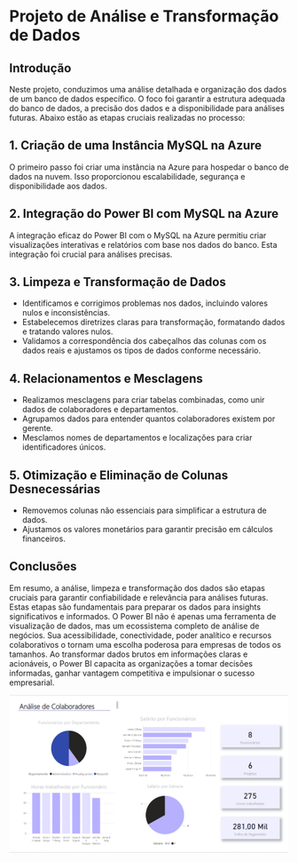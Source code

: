 # Projeto de Análise e Transformação de Dados

## Introdução

Neste projeto, conduzimos uma análise detalhada e organização dos dados de um banco de dados específico. O foco foi garantir a estrutura adequada do banco de dados, a precisão dos dados e a disponibilidade para análises futuras. Abaixo estão as etapas cruciais realizadas no processo:

## 1. Criação de uma Instância MySQL na Azure

O primeiro passo foi criar uma instância na Azure para hospedar o banco de dados na nuvem. Isso proporcionou escalabilidade, segurança e disponibilidade aos dados.

## 2. Integração do Power BI com MySQL na Azure

A integração eficaz do Power BI com o MySQL na Azure permitiu criar visualizações interativas e relatórios com base nos dados do banco. Esta integração foi crucial para análises precisas.

## 3. Limpeza e Transformação de Dados

- Identificamos e corrigimos problemas nos dados, incluindo valores nulos e inconsistências.
- Estabelecemos diretrizes claras para transformação, formatando dados e tratando valores nulos.
- Validamos a correspondência dos cabeçalhos das colunas com os dados reais e ajustamos os tipos de dados conforme necessário.

## 4. Relacionamentos e Mesclagens

- Realizamos mesclagens para criar tabelas combinadas, como unir dados de colaboradores e departamentos.
- Agrupamos dados para entender quantos colaboradores existem por gerente.
- Mesclamos nomes de departamentos e localizações para criar identificadores únicos.

## 5. Otimização e Eliminação de Colunas Desnecessárias

- Removemos colunas não essenciais para simplificar a estrutura de dados.
- Ajustamos os valores monetários para garantir precisão em cálculos financeiros.

## Conclusões

Em resumo, a análise, limpeza e transformação dos dados são etapas cruciais para garantir confiabilidade e relevância para análises futuras. Estas etapas são fundamentais para preparar os dados para insights significativos e informados.
O Power BI não é apenas uma ferramenta de visualização de dados, mas um ecossistema completo de análise de negócios. Sua acessibilidade, conectividade, poder analítico e recursos colaborativos o tornam uma escolha poderosa para empresas de todos os tamanhos. Ao transformar dados brutos em informações claras e acionáveis, o Power BI capacita as organizações a tomar decisões informadas, ganhar vantagem competitiva e impulsionar o sucesso empresarial.


![Texto Alternativo](https://github.com/TalitaSalless/desafio_dio_powerbi/blob/main/Relat%C3%B3rio_analise.png?raw=true)

